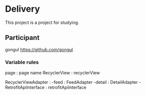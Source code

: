 # Delivery
This project is a project for studying.

## Participant
gongul  <https://github.com/gongul>


### Variable rules
page : page name
RecyclerView : recyclerView

RecyclerViewAdapter : 
-feed : FeedAdapter
-detail : DetailAdapter
-RetrofitApiInterface : retrofitApiInterface
